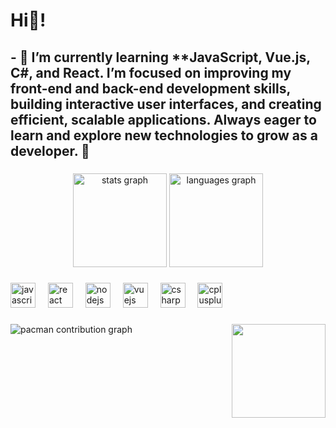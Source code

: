 <h1 align="left">Hi👋!</h1>

###

<h2 align="left">- 🌱 I’m currently learning **JavaScript, Vue.js, C#, and React. I’m focused on improving my front-end and back-end development skills, building interactive user interfaces, and creating efficient, scalable applications. Always eager to learn and explore new technologies to grow as a developer. 🚀</h2>

###

<div align="center">
  <img src="https://github-readme-stats.vercel.app/api?username=matixxx360xx&hide_title=false&hide_rank=false&show_icons=true&include_all_commits=true&count_private=true&disable_animations=false&theme=dracula&locale=en&hide_border=false" height="150" alt="stats graph"  />
  <img src="https://github-readme-stats.vercel.app/api/top-langs?username=matixxx360xx&locale=en&hide_title=false&layout=compact&card_width=320&langs_count=5&theme=dracula&hide_border=false" height="150" alt="languages graph"  />
</div>

###

<div align="left">
  <img src="https://cdn.jsdelivr.net/gh/devicons/devicon/icons/javascript/javascript-original.svg" height="40" alt="javascript logo"  />
  <img width="12" />
  <img src="https://cdn.jsdelivr.net/gh/devicons/devicon/icons/react/react-original.svg" height="40" alt="react logo"  />
  <img width="12" />
  <img src="https://cdn.jsdelivr.net/gh/devicons/devicon/icons/nodejs/nodejs-original.svg" height="40" alt="nodejs logo"  />
  <img width="12" />
  <img src="https://cdn.jsdelivr.net/gh/devicons/devicon/icons/vuejs/vuejs-original.svg" height="40" alt="vuejs logo"  />
  <img width="12" />
  <img src="https://cdn.jsdelivr.net/gh/devicons/devicon/icons/csharp/csharp-original.svg" height="40" alt="csharp logo"  />
  <img width="12" />
  <img src="https://cdn.jsdelivr.net/gh/devicons/devicon/icons/cplusplus/cplusplus-original.svg" height="40" alt="cplusplus logo"  />
</div>

###

<img align="right" height="150" src="https://i.imgflip.com/65efzo.gif"  />

###

<picture>
  <source media="(prefers-color-scheme: dark)" srcset="https://raw.githubusercontent.com/matixxx360xx/matixxx360xx/output/pacman-contribution-graph-dark.svg">
  <source media="(prefers-color-scheme: light)" srcset="https://raw.githubusercontent.com/matixxx360xx/matixxx360xx/output/pacman-contribution-graph.svg">
  <img alt="pacman contribution graph" src="https://raw.githubusercontent.com/matixxx360xx/matixxx360xx/output/pacman-contribution-graph.svg">
</picture>

###
